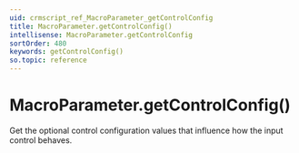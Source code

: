 ```yaml
---
uid: crmscript_ref_MacroParameter_getControlConfig
title: MacroParameter.getControlConfig()
intellisense: MacroParameter.getControlConfig
sortOrder: 480
keywords: getControlConfig()
so.topic: reference
---
```


# MacroParameter.getControlConfig()

Get the optional control configuration values that influence how the input control behaves.

